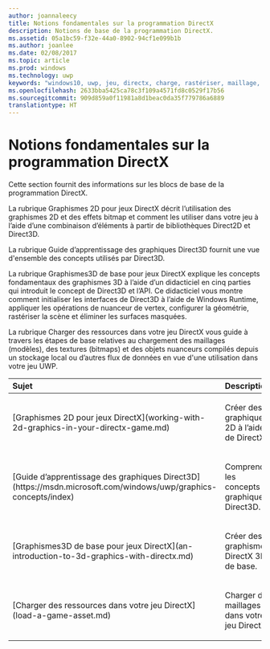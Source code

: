 ```yaml
---
author: joannaleecy
title: Notions fondamentales sur la programmation DirectX
description: Notions de base de la programmation DirectX.
ms.assetid: 05a1bc59-f32e-44a0-8902-94cf1e099b1b
ms.author: joanlee
ms.date: 02/08/2017
ms.topic: article
ms.prod: windows
ms.technology: uwp
keywords: "windows10, uwp, jeu, directx, charge, rastériser, maillage, bitmap, 2D, 3D"
ms.openlocfilehash: 2633bba5425ca78c3f109a4571fd8c0529f17b56
ms.sourcegitcommit: 909d859a0f11981a8d1beac0da35f779786a6889
translationtype: HT
---
```

# <a name="fundamentals-of-directx-programming"></a>Notions fondamentales sur la programmation DirectX

Cette section fournit des informations sur les blocs de base de la programmation DirectX.

La rubrique Graphismes 2D pour jeux DirectX décrit l’utilisation des graphismes 2D et des effets bitmap et comment les utiliser dans votre jeu à l’aide d’une combinaison d’éléments à partir de bibliothèques Direct2D et Direct3D.

La rubrique Guide d’apprentissage des graphiques Direct3D fournit une vue d'ensemble des concepts utilisés par Direct3D.

La rubrique Graphismes3D de base pour jeux DirectX explique les concepts fondamentaux des graphismes 3D à l’aide d’un didacticiel en cinq parties qui introduit le concept de Direct3D et l’API. Ce didacticiel vous montre comment initialiser les interfaces de Direct3D à l’aide de Windows Runtime, appliquer les opérations de nuanceur de vertex, configurer la géométrie, rastériser la scène et éliminer les surfaces masquées.

La rubrique Charger des ressources dans votre jeu DirectX vous guide à travers les étapes de base relatives au chargement des maillages (modèles), des textures (bitmaps) et des objets nuanceurs compilés depuis un stockage local ou d’autres flux de données en vue d'une utilisation dans votre jeu UWP.

<table>
<colgroup>
<col width="50%" />
<col width="50%" />
</colgroup>
<thead>
<tr class="header">
<th align="left">Sujet</th>
<th align="left">Description</th>
</tr>
</thead>
<tbody>
<tr class="odd">
<td align="left"><p>[Graphismes 2D pour jeux DirectX](working-with-2d-graphics-in-your-directx-game.md)</p></td>
<td align="left"><p>Créer des graphiques 2D à l’aide de DirectX.</p></td>
</tr>
<tr class="even">
<td align="left"><p>[Guide d’apprentissage des graphiques Direct3D](https://msdn.microsoft.com/windows/uwp/graphics-concepts/index)</p></td>
<td align="left"><p>Comprendre les concepts de graphiques Direct3D.</p></td>
</tr>
<tr class="odd">
<td align="left"><p>[Graphismes3D de base pour jeux DirectX](an-introduction-to-3d-graphics-with-directx.md)</p></td>
<td align="left"><p>Créer des graphismes DirectX 3D de base.</p></td>
</tr>
<tr class="even">
<td align="left"><p>[Charger des ressources dans votre jeu DirectX](load-a-game-asset.md)</p></td>
<td align="left"><p>Charger des maillages dans votre jeu DirectX.</p></td>
</tr>
</tbody>
</table>